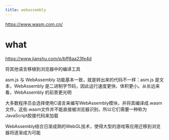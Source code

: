 ```yaml
---
title: webassembly
---
```


https://www.wasm.com.cn/
<!--more-->

# what

https://www.jianshu.com/p/bff8aa23fe4d

将其他语言移植到浏览器中的编译工具

asm.js 与 WebAssembly 功能基本一致，就是转出来的代码不一样：asm.js 是文本，WebAssembly 是二进制字节码，因此运行速度更快、体积更小。从长远来看，WebAssembly 的前景更光明

大多数程序员会选择使用C语言来编写WebAssembly模块，并将其编译成.wasm文件。这些.wasm文件并不能直接被浏览器识别，所以它们需要一种称为JavaScript胶接代码来加载

WebAssembly结合日渐成熟的WebGL技术，使得大型的游戏等应用迁移到浏览器将逐渐成为可能
